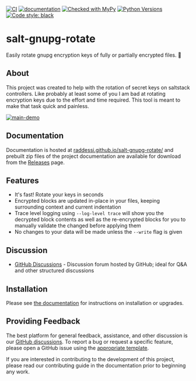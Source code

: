 [![CI](https://github.com/raddessi/salt-gnupg-rotate/actions/workflows/ci.yaml/badge.svg?branch=main)](https://github.com/raddessi/salt-gnupg-rotate/actions/workflows/ci.yaml)
[![documentation](https://img.shields.io/badge/docs-sphinx%20furo-blue.svg?style=flat)](https://github.com/pradyunsg/furo)
[![Checked with MyPy](https://img.shields.io/badge/mypy-checked-blue.svg)](http://mypy-lang.org/)
[![Python Versions](https://img.shields.io/badge/python-3.8%20|%203.9%20|%203.10%20|%203.11%20|%203.12-blue.svg)](#salt-gnupg-rotate)
[![Code style: black](https://img.shields.io/badge/code%20style-black-000000.svg)](https://github.com/psf/black)

<!-- sphinx-include-starts-here -->

# salt-gnupg-rotate

Easily rotate gnupg encryption keys of fully or partially encrypted files. 🧂

## About

This project was created to help with the rotation of secret keys on saltstack
controllers. Like probably at least some of you I am bad at rotating encryption
keys due to the effort and time required. This tool is meant to make that task
quick and painless.

[![main-demo](https://github.com/raddessi/salt-gnupg-rotate/assets/6693022/22e550e8-2a92-453b-aba4-11681a0d4571)](https://asciinema.org/a/636043)

## Documentation

Documentation is hosted at
[raddessi.github.io/salt-gnupg-rotate/](https://raddessi.github.io/salt-gnupg-rotate/)
and prebuilt zip files of the project documentation are available for download
from the [Releases](https://github.com/raddessi/salt-gnupg-rotate/releases)
page.

## Features

- It's fast! Rotate your keys in seconds
- Encrypted blocks are updated in-place in your files, keeping surrounding
  context and current indentation
- Trace level logging using `--log-level trace` will show you the decrypted
  block contents as well as the re-encrypted blocks for you to manually validate
  the changed before applying them
- No changes to your data will be made unless the `--write` flag is given

## Discussion

- [GitHub Discussions](https://github.com/raddessi/salt-gnupg-rotate/discussions) -
  Discussion forum hosted by GitHub; ideal for Q&A and other structured
  discussions

<!-- sphinx-include-stops-here -->

## Installation

Please see [the documentation](https://raddessi.github.io/salt-gnupg-rotate/)
for instructions on installation or upgrades.

## Providing Feedback

The best platform for general feedback, assistance, and other discussion is our
[GitHub discussions](https://github.com/raddessi/salt-gnupg-rotate/discussions).
To report a bug or request a specific feature, please open a GitHub issue using
the
[appropriate template](https://github.com/raddessi/salt-gnupg-rotate/issues/new/choose).

If you are interested in contributing to the development of this project, please
read our contributing guide in the documentation prior to beginning any work.
